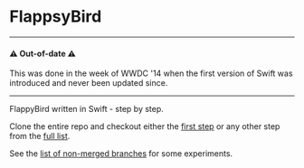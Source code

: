 FlappsyBird
===========

---

#### :warning: Out-of-date :warning:
This was done in the week of WWDC '14 when the first version of Swift was introduced and never been updated since.

---

FlappyBird written in Swift - step by step.

Clone the entire repo and checkout either the [first step](/../../tree/steps/001_clean_new_xcode_project)
or any other step from the [full list](/../../branches?merged=1).

See the [list of non-merged branches](/../../branches?merged=0) for some experiments.
